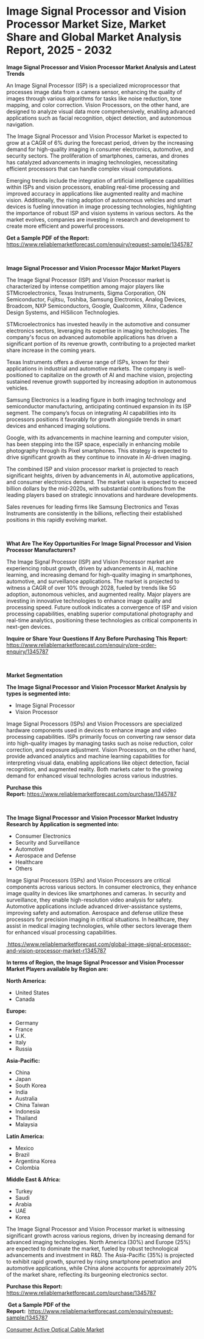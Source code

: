 <p><h1>Image Signal Processor and Vision Processor Market Size, Market Share and Global Market Analysis Report, 2025 - 2032</h1></p><p><strong>Image Signal Processor and Vision Processor Market Analysis and Latest Trends</strong></p>
<p><p>An Image Signal Processor (ISP) is a specialized microprocessor that processes image data from a camera sensor, enhancing the quality of images through various algorithms for tasks like noise reduction, tone mapping, and color correction. Vision Processors, on the other hand, are designed to analyze visual data more comprehensively, enabling advanced applications such as facial recognition, object detection, and autonomous navigation.</p><p>The Image Signal Processor and Vision Processor Market is expected to grow at a CAGR of 6% during the forecast period, driven by the increasing demand for high-quality imaging in consumer electronics, automotive, and security sectors. The proliferation of smartphones, cameras, and drones has catalyzed advancements in imaging technologies, necessitating efficient processors that can handle complex visual computations.</p><p>Emerging trends include the integration of artificial intelligence capabilities within ISPs and vision processors, enabling real-time processing and improved accuracy in applications like augmented reality and machine vision. Additionally, the rising adoption of autonomous vehicles and smart devices is fueling innovation in image processing technologies, highlighting the importance of robust ISP and vision systems in various sectors. As the market evolves, companies are investing in research and development to create more efficient and powerful processors.</p></p>
<p><strong>Get a Sample PDF of the Report:&nbsp;</strong> <a href="https://www.reliablemarketforecast.com/enquiry/request-sample/1345787?utm_campaign=2230&utm_medium=2&utm_source=Github&utm_content=ia&utm_term=13022025&utm_id=image-signal-processor-and-vision-processor">https://www.reliablemarketforecast.com/enquiry/request-sample/1345787</a></p>
<p>&nbsp;</p>
<p><strong>Image Signal Processor and Vision Processor Major Market Players</strong></p>
<p><p>The Image Signal Processor (ISP) and Vision Processor market is characterized by intense competition among major players like STMicroelectronics, Texas Instruments, Sigma Corporation, ON Semiconductor, Fujitsu, Toshiba, Samsung Electronics, Analog Devices, Broadcom, NXP Semiconductors, Google, Qualcomm, Xilinx, Cadence Design Systems, and HiSilicon Technologies.</p><p>STMicroelectronics has invested heavily in the automotive and consumer electronics sectors, leveraging its expertise in imaging technologies. The company's focus on advanced automobile applications has driven a significant portion of its revenue growth, contributing to a projected market share increase in the coming years.</p><p>Texas Instruments offers a diverse range of ISPs, known for their applications in industrial and automotive markets. The company is well-positioned to capitalize on the growth of AI and machine vision, projecting sustained revenue growth supported by increasing adoption in autonomous vehicles.</p><p>Samsung Electronics is a leading figure in both imaging technology and semiconductor manufacturing, anticipating continued expansion in its ISP segment. The company’s focus on integrating AI capabilities into its processors positions it favorably for growth alongside trends in smart devices and enhanced imaging solutions.</p><p>Google, with its advancements in machine learning and computer vision, has been stepping into the ISP space, especially in enhancing mobile photography through its Pixel smartphones. This strategy is expected to drive significant growth as they continue to innovate in AI-driven imaging.</p><p>The combined ISP and vision processor market is projected to reach significant heights, driven by advancements in AI, automotive applications, and consumer electronics demand. The market value is expected to exceed billion dollars by the mid-2020s, with substantial contributions from the leading players based on strategic innovations and hardware developments.</p><p>Sales revenues for leading firms like Samsung Electronics and Texas Instruments are consistently in the billions, reflecting their established positions in this rapidly evolving market.</p></p>
<p>&nbsp;</p>
<p><strong>What Are The Key Opportunities For Image Signal Processor and Vision Processor Manufacturers?</strong></p>
<p><p>The Image Signal Processor (ISP) and Vision Processor market are experiencing robust growth, driven by advancements in AI, machine learning, and increasing demand for high-quality imaging in smartphones, automotive, and surveillance applications. The market is projected to witness a CAGR of over 10% through 2028, fueled by trends like 5G adoption, autonomous vehicles, and augmented reality. Major players are investing in innovative technologies to enhance image quality and processing speed. Future outlook indicates a convergence of ISP and vision processing capabilities, enabling superior computational photography and real-time analytics, positioning these technologies as critical components in next-gen devices.</p></p>
<p><strong>Inquire or Share Your Questions If Any Before Purchasing This Report:</strong> <a href="https://www.reliablemarketforecast.com/enquiry/pre-order-enquiry/1345787?utm_campaign=2230&utm_medium=2&utm_source=Github&utm_content=ia&utm_term=13022025&utm_id=image-signal-processor-and-vision-processor">https://www.reliablemarketforecast.com/enquiry/pre-order-enquiry/1345787</a></p>
<p>&nbsp;</p>
<p><strong>Market Segmentation</strong></p>
<p><strong>The Image Signal Processor and Vision Processor Market Analysis by types is segmented into:</strong></p>
<p><ul><li>Image Signal Processor</li><li>Vision Processor</li></ul></p>
<p><p>Image Signal Processors (ISPs) and Vision Processors are specialized hardware components used in devices to enhance image and video processing capabilities. ISPs primarily focus on converting raw sensor data into high-quality images by managing tasks such as noise reduction, color correction, and exposure adjustment. Vision Processors, on the other hand, provide advanced analytics and machine learning capabilities for interpreting visual data, enabling applications like object detection, facial recognition, and augmented reality. Both markets cater to the growing demand for enhanced visual technologies across various industries.</p></p>
<p><strong>Purchase this Report:&nbsp;</strong><a href="https://www.reliablemarketforecast.com/purchase/1345787?utm_campaign=2230&utm_medium=2&utm_source=Github&utm_content=ia&utm_term=13022025&utm_id=image-signal-processor-and-vision-processor">https://www.reliablemarketforecast.com/purchase/1345787</a></p>
<p>&nbsp;</p>
<p><strong>The Image Signal Processor and Vision Processor Market Industry Research by Application is segmented into:</strong></p>
<p><ul><li>Consumer Electronics</li><li>Security and Surveillance</li><li>Automotive</li><li>Aerospace and Defense</li><li>Healthcare</li><li>Others</li></ul></p>
<p><p>Image Signal Processors (ISPs) and Vision Processors are critical components across various sectors. In consumer electronics, they enhance image quality in devices like smartphones and cameras. In security and surveillance, they enable high-resolution video analysis for safety. Automotive applications include advanced driver-assistance systems, improving safety and automation. Aerospace and defense utilize these processors for precision imaging in critical situations. In healthcare, they assist in medical imaging technologies, while other sectors leverage them for enhanced visual processing capabilities.</p></p>
<p><a href="https://www.reliablemarketforecast.com/global-image-signal-processor-and-vision-processor-market-r1345787?utm_campaign=2230&utm_medium=2&utm_source=Github&utm_content=ia&utm_term=13022025&utm_id=image-signal-processor-and-vision-processor">&nbsp;https://www.reliablemarketforecast.com/global-image-signal-processor-and-vision-processor-market-r1345787</a></p>
<p><strong>In terms of Region, the Image Signal Processor and Vision Processor Market Players available by Region are:</strong></p>
<p>
    <p> <strong> North America: </strong>
        <ul>
            <li>United States</li>
            <li>Canada</li>
        </ul>
        </p> 
    <p> <strong> Europe: </strong>
        <ul>
            <li>Germany</li>
            <li>France</li>
            <li>U.K.</li>
            <li>Italy</li>
            <li>Russia</li>
        </ul>
        </p> 
    <p> <strong> Asia-Pacific: </strong>
        <ul>
            <li>China</li>
            <li>Japan</li>
            <li>South Korea</li>
            <li>India</li>
            <li>Australia</li>
            <li>China Taiwan</li>
            <li>Indonesia</li>
            <li>Thailand</li>
            <li>Malaysia</li>
        </ul>
        </p> 
    <p> <strong> Latin America: </strong>
        <ul>
            <li>Mexico</li>
            <li>Brazil</li>
            <li>Argentina Korea</li>
            <li>Colombia</li>
        </ul>
        </p> 
    <p> <strong> Middle East & Africa: </strong>
        <ul>
            <li>Turkey</li>
            <li>Saudi</li>
            <li>Arabia</li>
            <li>UAE</li>
            <li>Korea</li>
        </ul>
    </p>
    </p>
<p><p>The Image Signal Processor and Vision Processor market is witnessing significant growth across various regions, driven by increasing demand for advanced imaging technologies. North America (30%) and Europe (25%) are expected to dominate the market, fueled by robust technological advancements and investment in R&D. The Asia-Pacific (35%) is projected to exhibit rapid growth, spurred by rising smartphone penetration and automotive applications, while China alone accounts for approximately 20% of the market share, reflecting its burgeoning electronics sector.</p></p>
<p><strong>Purchase this Report: </strong><a href="https://www.reliablemarketforecast.com/purchase/1345787?utm_campaign=2230&utm_medium=2&utm_source=Github&utm_content=ia&utm_term=13022025&utm_id=image-signal-processor-and-vision-processor">https://www.reliablemarketforecast.com/purchase/1345787</a></p>
<p>&nbsp;<strong>Get a Sample PDF of the Report:&nbsp;&nbsp;</strong><a href="https://www.reliablemarketforecast.com/enquiry/request-sample/1345787?utm_campaign=2230&utm_medium=2&utm_source=Github&utm_content=ia&utm_term=13022025&utm_id=image-signal-processor-and-vision-processor">https://www.reliablemarketforecast.com/enquiry/request-sample/1345787</a></p>
<p><strong></strong></p>
<p><p><a href="https://github.com/dmitriyvo6rog/Market-Research-Report-List-1/blob/main/consumer-active-optical-cable-market.md?utm_campaign=2230&utm_medium=2&utm_source=Github&utm_content=ia&utm_term=13022025&utm_id=image-signal-processor-and-vision-processor">Consumer Active Optical Cable Market</a></p></p>